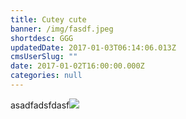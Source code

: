 ```yaml
---
title: Cutey cute
banner: /img/fasdf.jpeg
shortdesc: GGG
updatedDate: 2017-01-03T06:14:06.013Z
cmsUserSlug: ""
date: 2017-01-02T16:00:00.000Z
categories: null
---
```


asadfadsfdasf![](http://)